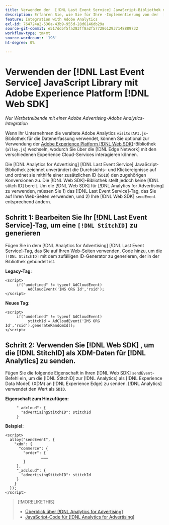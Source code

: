 ```yaml
---
title: Verwenden der  [!DNL Last Event Service] JavaScript-Bibliothek mit [!DNL Web SDK]
description: Erfahren Sie, wie Sie für Ihre -Implementierung von der  [!DNL Analytics] [!DNL visitorAPI]Bibliothek zur  [!DNL Experience Platform] [!DNL Web SDK]-Bibliothek  [!DNL Analytics for Advertising] .
feature: Integration with Adobe Analytics
exl-id: 764724a2-536a-43b9-955d-28d6146db29a
source-git-commit: e517dd5f5fa283ff8a2f57728612937148889732
workflow-type: tm+mt
source-wordcount: '193'
ht-degree: 0%

---
```


# Verwenden der [!DNL Last Event Service] JavaScript Library mit Adobe Experience Platform [!DNL Web SDK]

*Nur Werbetreibende mit einer Adobe Advertising-Adobe Analytics-Integration*

Wenn Ihr Unternehmen die veraltete Adobe Analytics `visitorAPI.js`-Bibliothek für die Datenerfassung verwendet, können Sie optional zur Verwendung der [Adobe Experience Platform [!DNL Web SDK]](https://experienceleague.adobe.com/docs/experience-platform/edge/home.html?lang=de)-Bibliothek (`alloy.js`) wechseln, wodurch Sie über die [!DNL Edge Network] mit den verschiedenen Experience Cloud-Services interagieren können.

Die [!DNL Analytics for Advertising] [!DNL Last Event Service] JavaScript-Bibliothek zeichnet unverändert die Durchsichts- und Klickereignisse auf und ordnet sie mithilfe einer zusätzlichen ID (`SDID`) den zugehörigen Konversionen zu. Die [!DNL Web SDK]-Bibliothek stellt jedoch keine [!DNL stitch ID] bereit. Um die [!DNL Web SDK] für [!DNL Analytics for Advertising] zu verwenden, müssen Sie 1) das [!DNL Last Event Service]-Tag, das Sie auf Ihren Web-Seiten verwenden, und 2) Ihre [!DNL Web SDK] `sendEvent` entsprechend ändern.

## Schritt 1: Bearbeiten Sie Ihr [!DNL Last Event Service]-Tag, um eine `[!DNL StitchID]` zu generieren

Fügen Sie in dem [!DNL Analytics for Advertising] [!DNL Last Event Service]-Tag, das Sie auf Ihren Web-Seiten verwenden, Code hinzu, um die `[!DNL StitchID]` mit dem zufälligen ID-Generator zu generieren, der in der Bibliothek gebündelt ist.

**Legacy-Tag:**

```
<script>
     if("undefined" != typeof AdCloudEvent) 
          AdCloudEvent('IMS ORG Id','rsid');
</script>
```

**Neues Tag:**

```
<script>
     if("undefined" != typeof AdCloudEvent) 
          stitchId = AdCloudEvent('IMS ORG Id','rsid').generateRandomId();
</script>
```

## Schritt 2: Verwenden Sie [!DNL Web SDK] , um die [!DNL StitchID] als XDM-Daten für [!DNL Analytics] zu senden.

Fügen Sie die folgende Eigenschaft in Ihren [!DNL Web SDK] `sendEvent`-Befehl ein, um die [!DNL StitchID] zur [!DNL Analytics] als [!DNL Experience Data Model] (XDM) an [!DNL Experience Edge] zu senden.<!-- The library sends the StitchID to [!DNL Experience Edge] as `[_adcloud.advertisingStitchID](https://github.com/adobe/xdm/blob/master/docs/reference/adobe/experience/adcloud/stitch.schema.md)`. --> [!DNL Analytics] verwendet den Wert als `SDID`.

**Eigenschaft zum Hinzufügen:**

```
     "_adcloud": {
       "advertisingStitchID": stitchId
     }
```

**Beispiel:**

```
<script>
  alloy("sendEvent", {
    "xdm": {
      "commerce": {
        "order": {
                ………
        }
     },
     "_adcloud": {
       "advertisingStitchID": stitchId
     }
    }
  });
</script>
```

>[!MORELIKETHIS]
>
>* [Überblick über [!DNL Analytics for Advertising]](overview.md)
>* [JavaScript-Code für [!DNL Analytics for Advertising]](/help/integrations/analytics/javascript.md)
